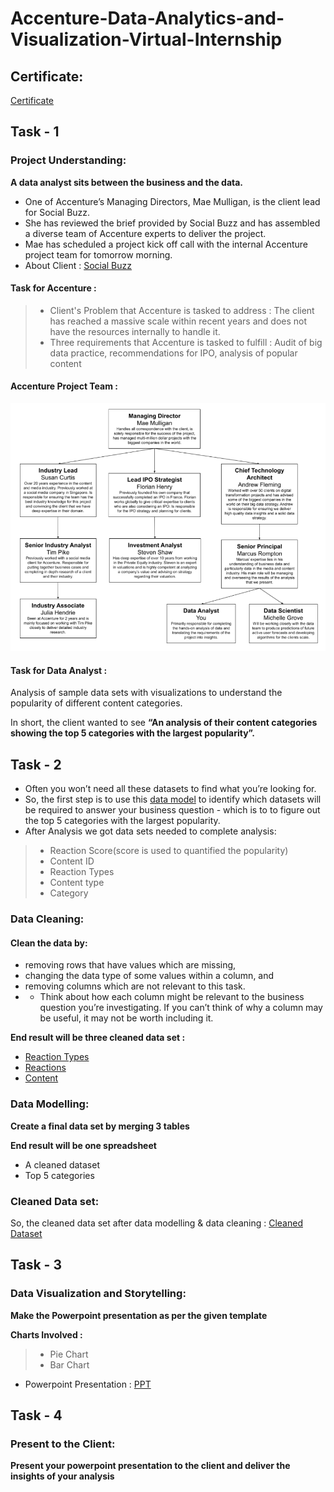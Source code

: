 # Accenture-Data-Analytics-and-Visualization-Virtual-Internship
## Certificate:
[Certificate](https://github.com/TPrasad98/Accenture_dataanalytics_visualization_virtual_internship/blob/369663300ea8e342d75c74dda51dbcd847fb8991/certificate.pdf)

## Task - 1
### Project Understanding:
**A data analyst sits between the business and the data.**

 - One of Accenture’s Managing Directors, Mae Mulligan, is the client lead for Social Buzz.
 - She has reviewed the brief provided by Social Buzz and has assembled a diverse team of Accenture experts to deliver the project.
 - Mae has scheduled a project kick off call with the internal Accenture project team for tomorrow morning.
 - About Client : [Social Buzz](https://github.com/Sinhaaz/Accenture-Data-Analytics-and-Visualization-Virtual-Internship/blob/main/Data_Analytics%20Client%20Brief.pdf)

#### Task for Accenture : 

 >- Client's Problem that Accenture is tasked to address : The client has reached a massive scale within recent years and does not have the resources internally to handle it.
 >- Three requirements that Accenture is tasked to fulfill : Audit of big data practice, recommendations for IPO, analysis of popular content
 
 #### Accenture Project Team :
 <img src = "Project Team.png">
 
 #### Task for Data Analyst :
Analysis of sample data sets with visualizations to understand the popularity of different content categories.

In short, the client wanted to see **“An analysis of their content categories showing the top 5 categories with the largest popularity”.** 

## Task - 2
 - Often you won’t need all these datasets to find what you’re looking for.
 - So, the first step is to use this [data model](https://github.com/TPrasad98/Accenture_dataanalytics_visualization_virtual_internship/blob/2beb68cf967a0c12b2ebe671aee9df841564408a/Data%20model.pdf) to identify which datasets will be required to answer your business question - which is to to figure out the top 5 categories with the largest popularity.
 - After Analysis we got data sets needed to complete analysis:
 >- Reaction Score(score is used to quantified the popularity)
 >- Content ID
 >- Reaction Types
 >- Content type
 >- Category
 
### Data Cleaning:
#### Clean the data by:
 - removing rows that have values which are missing,
 - changing the data type of some values within a column, and
 - removing columns which are not relevant to this task.
 - - Think about how each column might be relevant to the business question you’re investigating. If you can’t think of why a column may be useful, it may not be worth including it.

**End result will be three cleaned data set :**
 - [Reaction Types](https://github.com/TPrasad98/Accenture_dataanalytics_visualization_virtual_internship/blob/2beb68cf967a0c12b2ebe671aee9df841564408a/resources/ReactionTypes.csv)
 - [Reactions](https://github.com/TPrasad98/Accenture_dataanalytics_visualization_virtual_internship/blob/2beb68cf967a0c12b2ebe671aee9df841564408a/resources/Reactions.csv)
 - [Content](https://github.com/TPrasad98/Accenture_dataanalytics_visualization_virtual_internship/blob/2beb68cf967a0c12b2ebe671aee9df841564408a/resources/Content.csv)

### Data Modelling:

**Create a final data set by merging 3 tables**

**End result will be one spreadsheet**
 - A cleaned dataset
 - Top 5 categories
 
 ### Cleaned Data set:
 So, the cleaned data set after data modelling & data cleaning : [Cleaned Dataset](https://github.com/TPrasad98/Accenture_dataanalytics_visualization_virtual_internship/blob/2beb68cf967a0c12b2ebe671aee9df841564408a/Cleaned%20Dataset.xlsx)
 
 ## Task - 3
 ### Data Visualization and Storytelling:
 **Make the Powerpoint presentation as per the given template**
 
 **Charts Involved :**
  >- Pie Chart
  >- Bar Chart
  
 - Powerpoint Presentation : [PPT](https://github.com/TPrasad98/Accenture_dataanalytics_visualization_virtual_internship/blob/2beb68cf967a0c12b2ebe671aee9df841564408a/Data%20Analytics%20-%20Task%203.pptx)
 
 ## Task - 4
 ### Present to the Client:
 **Present your powerpoint presentation to the client and deliver the insights of your analysis** 
 
